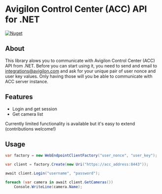 # Avigilon Control Center (ACC) API for .NET

[![Nuget](https://img.shields.io/nuget/vpre/Gralin.Avigilon.ControlCenterAPI)](https://www.nuget.org/packages/Gralin.Avigilon.ControlCenterAPI)

## About

This library alows you to communicate with Avigilon Control Center (ACC) API from .NET. Before you can start using it, you need to send and email to integrations@avigilon.com and ask for your unique pair of user nonce and user key values. Only having those will you be able to communicate with ACC server instance.

## Features

* Login and get session
* Get camera list

Currently limited functionality is available but it's easy to extend (contributions welcome!)

## Usage

```csharp
var factory = new WebEndpointClientFactory("user_nonce", "user_key");

var client = factory.Create(new Uri("https://acc_address:8443"));

await client.Login("username", "password");

foreach (var camera in await client.GetCameras())
    Console.WriteLine(camera.Name);
```
